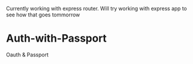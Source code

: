 Currently working with express router. Will try working with express app to see how that goes tommorrow

# Auth-with-Passport
Oauth &amp; Passport
